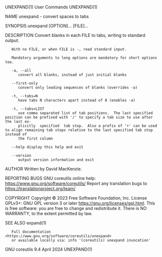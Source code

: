 UNEXPAND(1)								 User Commands								   UNEXPAND(1)

NAME
       unexpand - convert spaces to tabs

SYNOPSIS
       unexpand [OPTION]... [FILE]...

DESCRIPTION
       Convert blanks in each FILE to tabs, writing to standard output.

       With no FILE, or when FILE is -, read standard input.

       Mandatory arguments to long options are mandatory for short options too.

       -a, --all
	      convert all blanks, instead of just initial blanks

       --first-only
	      convert only leading sequences of blanks (overrides -a)

       -t, --tabs=N
	      have tabs N characters apart instead of 8 (enables -a)

       -t, --tabs=LIST
	      use comma separated list of tab positions.  The last specified position can be prefixed with '/' to specify a tab size to use after the last ex‐
	      plicitly	specified  tab stop.  Also a prefix of '+' can be used to align remaining tab stops relative to the last specified tab stop instead of
	      the first column

       --help display this help and exit

       --version
	      output version information and exit

AUTHOR
       Written by David MacKenzie.

REPORTING BUGS
       GNU coreutils online help: <https://www.gnu.org/software/coreutils/>
       Report any translation bugs to <https://translationproject.org/team/>

COPYRIGHT
       Copyright © 2023 Free Software Foundation, Inc.	License GPLv3+: GNU GPL version 3 or later <https://gnu.org/licenses/gpl.html>.
       This is free software: you are free to change and redistribute it.  There is NO WARRANTY, to the extent permitted by law.

SEE ALSO
       expand(1)

       Full documentation <https://www.gnu.org/software/coreutils/unexpand>
       or available locally via: info '(coreutils) unexpand invocation'

GNU coreutils 9.4							  April 2024								   UNEXPAND(1)

